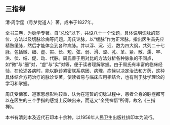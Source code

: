 ## 三指禅

清·周学霆（号梦觉道人）著，成书于1827年。

全书三卷，为脉学专著。自“总论”以下，共设八十一个论题，具体说明诊脉的部位、方法以及切脉诊病等问题。周氏论脉，以“缓脉”作为正常脉，指出医生首先应精熟缓脉，然后才能体会到各种病脉。并以浮、沉、迟、数为四大纲，共列二十七脉，包括微、细、虚、实、长、短、弦、弱、滑、涩、芤、革、紧、散、濡、牢、洪、伏、结、促、动、代脉。周氏善于用对比的方法分析各种脉象的不同点，如“微”与“细”对，“虚”与“实”对等，便于读者理解掌握。由于周氏有丰富的临床经验，在论述各病时，能以脉诊紧密联系病因、病理、症候以决定治法和方药，这种具体结合方药治疗的脉诊专著，使读者易与临床应用相结合，也有利于脉学理论的学习和掌握。

周氏受佛家、道家思想影响较重，认为在短暂的切脉过程中，患者全身的脉症都可以在医生的三个手指的感觉上反映出来，而这又“全凭禅悟”所得，故名《三指禅》。

本书有清刻本及近代石印本十余种，以1956年人民卫生出版社排印本为流行。
